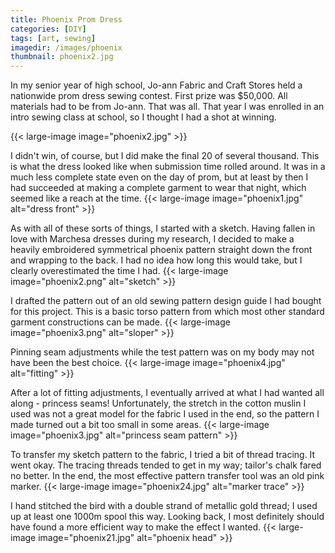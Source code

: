 ```yaml
---
title: Phoenix Prom Dress
categories: [DIY]
tags: [art, sewing]
imagedir: /images/phoenix
thumbnail: phoenix2.jpg
---
```


In my senior year of high school, Jo-ann Fabric and Craft Stores held a nationwide prom dress sewing contest. First prize was $50,000. All materials had to be from Jo-ann. That was all. That year I was enrolled in an intro sewing class at school, so I thought I had a shot at winning.

{{< large-image image="phoenix2.jpg" >}}

I didn't win, of course, but I did make the final 20 of several thousand. This is what the dress looked like when submission time rolled around. It was in a much less complete state even on the day of prom, but at least by then I had succeeded at making a complete garment to wear that night, which seemed like a reach at the time.
{{< large-image image="phoenix1.jpg" alt="dress front" >}}

As with all of these sorts of things, I started with a sketch. Having fallen in love with Marchesa dresses during my research, I decided to make a heavily embroidered symmetrical phoenix pattern straight down the front and wrapping to the back. I had no idea how long this would take, but I clearly overestimated the time I had.
{{< large-image image="phoenix2.png" alt="sketch" >}}

I drafted the pattern out of an old sewing pattern design guide I had bought for this project. This is a basic torso pattern from which most other standard garment constructions can be made.
{{< large-image image="phoenix3.png" alt="sloper" >}}

Pinning seam adjustments while the test pattern was on my body may not have been the best choice.
{{< large-image image="phoenix4.jpg" alt="fitting" >}}

After a lot of fitting adjustments, I eventually arrived at what I had wanted all along - princess seams! Unfortunately, the stretch in the cotton muslin I used was not a great model for the fabric I used in the end, so the pattern I made turned out a bit too small in some areas.
{{< large-image image="phoenix3.jpg" alt="princess seam pattern" >}}

To transfer my sketch pattern to the fabric, I tried a bit of thread tracing. It went okay. The tracing threads tended to get in my way; tailor's chalk fared no better. In the end, the most effective pattern transfer tool was an old pink marker.
{{< large-image image="phoenix24.jpg" alt="marker trace" >}}

I hand stitched the bird with a double strand of metallic gold thread; I used up at least one 1000m spool this way. Looking back, I most definitely should have found a more efficient way to make the effect I wanted.
{{< large-image image="phoenix21.jpg" alt="phoenix head" >}}
